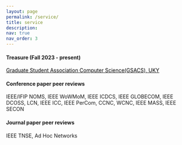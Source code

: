 ```yaml
---
layout: page
permalink: /service/
title: service
description: 
nav: true
nav_order: 3
---
```

#### Treasure (Fall 2023 - present)

<a href="https://gsacs.engr.uky.edu/" style="color: black">Graduate Student Association Computer Science(GSACS), UKY</a>



#### Conference paper peer reviews

IEEE/IFIP NOMS, IEEE WoWMoM, IEEE ICDCS, IEEE GLOBECOM, IEEE DCOSS, LCN, IEEE ICC, IEEE PerCom, CCNC, WCNC, IEEE MASS, IEEE SECON

#### Journal paper peer reviews

IEEE TNSE, Ad Hoc Networks





